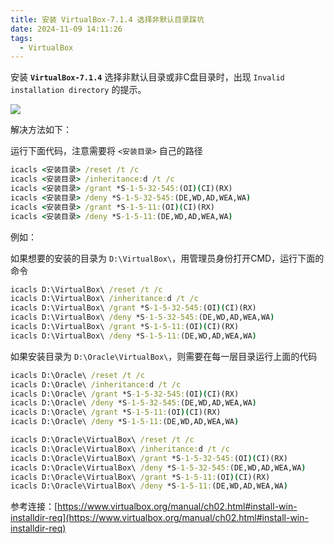 ```yaml
---
title: 安装 VirtualBox-7.1.4 选择非默认目录踩坑
date: 2024-11-09 14:11:26
tags: 
  - VirtualBox
---
```


安装 **`VirtualBox-7.1.4`** 选择非默认目录或非C盘目录时，出现 `Invalid installation directory` 的提示。

![](https://files.bd3qif.com/2025/01/27/20250127021248_066645c15df7a688cce9f217ba8c0774_20241114224712_066645c15df7a688cce9f217ba8c0774_6730a283078cb.png)


解决方法如下：

运行下面代码，注意需要将 `<安装目录>` 自己的路径

```cmd
icacls <安装目录> /reset /t /c
icacls <安装目录> /inheritance:d /t /c
icacls <安装目录> /grant *S-1-5-32-545:(OI)(CI)(RX)
icacls <安装目录> /deny *S-1-5-32-545:(DE,WD,AD,WEA,WA)
icacls <安装目录> /grant *S-1-5-11:(OI)(CI)(RX)
icacls <安装目录> /deny *S-1-5-11:(DE,WD,AD,WEA,WA)
```



例如：

如果想要的安装的目录为 `D:\VirtualBox\`，用管理员身份打开CMD，运行下面的命令

```cmd
icacls D:\VirtualBox\ /reset /t /c
icacls D:\VirtualBox\ /inheritance:d /t /c
icacls D:\VirtualBox\ /grant *S-1-5-32-545:(OI)(CI)(RX)
icacls D:\VirtualBox\ /deny *S-1-5-32-545:(DE,WD,AD,WEA,WA)
icacls D:\VirtualBox\ /grant *S-1-5-11:(OI)(CI)(RX)
icacls D:\VirtualBox\ /deny *S-1-5-11:(DE,WD,AD,WEA,WA)
```

如果安装目录为 `D:\Oracle\VirtualBox\`，则需要在每一层目录运行上面的代码

```cmd
icacls D:\Oracle\ /reset /t /c
icacls D:\Oracle\ /inheritance:d /t /c
icacls D:\Oracle\ /grant *S-1-5-32-545:(OI)(CI)(RX)
icacls D:\Oracle\ /deny *S-1-5-32-545:(DE,WD,AD,WEA,WA)
icacls D:\Oracle\ /grant *S-1-5-11:(OI)(CI)(RX)
icacls D:\Oracle\ /deny *S-1-5-11:(DE,WD,AD,WEA,WA)

icacls D:\Oracle\VirtualBox\ /reset /t /c
icacls D:\Oracle\VirtualBox\ /inheritance:d /t /c
icacls D:\Oracle\VirtualBox\ /grant *S-1-5-32-545:(OI)(CI)(RX)
icacls D:\Oracle\VirtualBox\ /deny *S-1-5-32-545:(DE,WD,AD,WEA,WA)
icacls D:\Oracle\VirtualBox\ /grant *S-1-5-11:(OI)(CI)(RX)
icacls D:\Oracle\VirtualBox\ /deny *S-1-5-11:(DE,WD,AD,WEA,WA)
```



参考连接：[https://www.virtualbox.org/manual/ch02.html#install-win-installdir-req](https://www.virtualbox.org/manual/ch02.html#install-win-installdir-req)
